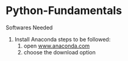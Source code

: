 # Python-Fundamentals
Softwares Needed
1. Install Anaconda
   steps to be followed:
   1. open www.anaconda.com
   2. choose the download option

